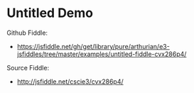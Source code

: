 # Untitled Demo

Github Fiddle:
- https://jsfiddle.net/gh/get/library/pure/arthurian/e3-jsfiddles/tree/master/examples/untitled-fiddle-cvx286p4/

Source Fiddle:
- http://jsfiddle.net/cscie3/cvx286p4/

